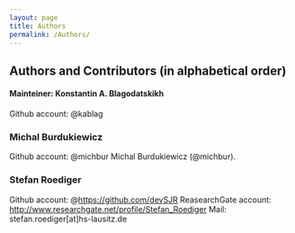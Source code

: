 ```yaml
---
layout: page
title: Authors
permalink: /Authors/
---
```


## Authors and Contributors (in alphabetical order)

#### Mainteiner: Konstantin A. Blagodatskikh
Github account: @kablag

### Michal Burdukiewicz
Github account: @michbur
Michal Burdukiewicz (@michbur).

### Stefan Roediger 
Github account: @https://github.com/devSJR
ReasearchGate account: http://www.researchgate.net/profile/Stefan_Roediger
Mail: stefan.roediger[at]hs-lausitz.de





